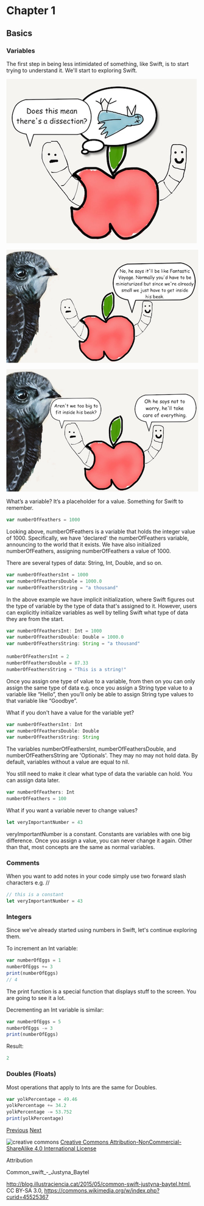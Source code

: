 # Chapter 1
## Basics

### Variables

The first step in being less intimidated of something, like Swift, is to start trying to understand it. We'll start to exploring Swift.

![dissection](images/worm_dissection.jpg)

![bird](images/worm_bird.jpg)

![too big](images/worm_bird_too_big.jpg)

What’s a variable? It’s a placeholder for a value. Something for Swift to remember.

```javascript
var numberOfFeathers = 1000
```

Looking above, numberOfFeathers is a variable that holds the integer value of 1000. Specifically, we have 'declared' the numberOfFeathers variable, announcing to the world that it exists. We have also initialized numberOfFeathers, assigning numberOfFeathers a value of 1000.

There are several types of data: String, Int, Double, and so on.

```javascript
var numberOfFeathersInt = 1000
var numberOfFeathersDouble = 1000.0
var numberOfFeathersString = "a thousand"
```

In the above example we have implicit initialization, where Swift figures out the type of variable by the type of data that's assigned to it. However, users can explicitly initialize variables as well by telling Swift what type of data they are from the start.

```javascript
var numberOfFeathersInt: Int = 1000
var numberOfFeathersDouble: Double = 1000.0
var numberOfFeathersString: String = "a thousand"

numberOfFeathersInt = 2
numberOfFeathersDouble = 87.33
numberOfFeathersString = "This is a string!"
```

Once you assign one type of value to a variable, from then on you can only assign the same type of data e.g. once you assign a String type value to a variable like “Hello”,  then you’ll only be able to assign String type values to that variable like “Goodbye”.

What if you don't have a value for the variable yet?

```javascript
var numberOfFeathersInt: Int
var numberOfFeathersDouble: Double
var numberOfFeathersString: String
```

The variables numberOfFeathersInt, numberOfFeathersDouble, and numberOfFeathersString are 'Optionals'. They may no may not hold data. By default, variables without a value are equal to nil.

You still need to make it clear what type of data the variable can hold. You can assign data later.

```javascript
var numberOfFeathers: Int
numberOfFeathers = 100
```

What if you want a variable never to change values?

```javascript
let veryImportantNumber = 43
```

veryImportantNumber is a constant. Constants are variables with one big difference. Once you assign a value, you can never change it again. Other than that, most concepts are the same as normal variables.

### Comments

When you want to add notes in your code simply use two forward slash characters e.g. //

```javascript
// this is a constant
let veryImportantNumber = 43
```
### Integers

Since we've already started using numbers in Swift, let's continue exploring them.

To increment an Int variable:

```javascript
var numberOfEggs = 1
numberOfEggs += 3
print(numberOfEggs)
// 4
```

The print function is a special function that displays stuff to the screen. You are going to see it a lot.


Decrementing an Int variable is similar:

```javascript
var numberOfEggs = 5
numberOfEggs -= 3
print(numberOfEggs)
```

Result:

```javascript
2
```

### Doubles (Floats)

Most operations that apply to Ints are the same for Doubles.

```javascript
var yolkPercentage = 49.46
yolkPercentage += 34.2
yolkPercentage -= 53.752
print(yolkPercentage)
```



[Previous](README.md) [Next](02.md)


![creative commons](https://i.creativecommons.org/l/by-nc-sa/4.0/88x31.png)
[Creative Commons Attribution-NonCommercial-ShareAlike 4.0 International License](http://creativecommons.org/licenses/by-nc-sa/4.0/)

Attribution

Common_swift_-_Justyna_Baytel

http://blog.illustraciencia.cat/2015/05/common-swift-justyna-baytel.html, CC BY-SA 3.0, https://commons.wikimedia.org/w/index.php?curid=45525367
